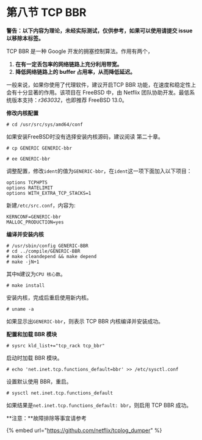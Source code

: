 # 第八节 TCP BBR

**警告：以下内容为理论，未经实际测试，仅供参考，如果可以使用请提交 issue 以移除本标签。**

TCP BBR 是一种 Google 开发的拥塞控制算法。作用有两个，

1. **在有一定丢包率的网络链路上充分利用带宽。**
2. **降低网络链路上的 buffer 占用率，从而降低延迟。**

一般来说，如果你使用了代理软件，建议开启TCP BBR 功能，在速度和稳定性上会有十分显著的作用。该项目在 FreeBSD 中，由 Netflix 团队协助开发。最低系统版本支持：_r363032_，也即推荐 FreeBSD 13.0。

**修改内核配置**

`# cd /usr/src/sys/amd64/conf`

如果安装FreeBSD时没有选择安装内核源码，建议阅读 第二十章。

`# cp GENERIC GENERIC-bbr`

`# ee GENERIC-bbr`

调整配置，修改`ident`的值为`GENERIC-bbr`，在`ident`这一项下面加入以下项目：

```
options TCPHPTS
options RATELIMIT
options WITH_EXTRA_TCP_STACKS=1
```

新建`/etc/src.conf`，内容为:

```
KERNCONF=GENERIC-bbr
MALLOC_PRODUCTION=yes
```

**编译并安装内核**

```
# /usr/sbin/config GENERIC-BBR
# cd ../compile/GENERIC-BBR
# make cleandepend && make depend
# make -jN+1
```

其中`N`建议为`CPU 核心数`。

`# make install`

安装内核，完成后重启使用新内核。

`# uname -a`

如果显示出`GENERIC-bbr`，则表示 TCP BBR 内核编译并安装成功。

**配置和加载 BBR 模块**

`# sysrc kld_list+="tcp_rack tcp_bbr"`

启动时加载 BBR 模块。

`# echo 'net.inet.tcp.functions_default=bbr' >> /etc/sysctl.conf`

设置默认使用 BBR，重启。

`# sysctl net.inet.tcp.functions_default`

如果结果是`net.inet.tcp.functions_default: bbr`，则启用 TCP BBR 成功。

**注意：**故障排除等事宜请参考

{% embed url="https://github.com/netflix/tcplog_dumper" %}


